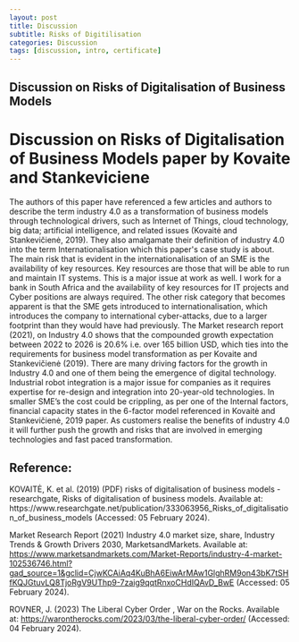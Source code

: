 ```yaml
---
layout: post
title: Discussion 
subtitle: Risks of Digitilisation
categories: Discussion
tags: [discussion, intro, certificate]
---
```


## Discussion on Risks of Digitalisation of Business Models

<H1> Discussion on Risks of Digitalisation of Business Models paper by Kovaite and Stankeviciene </H1>

<p>The authors of this paper have referenced a few articles and authors to describe the term industry 4.0 as a transformation of business models through technological drivers, such as Internet of Things, cloud technology, big data; artificial intelligence, and related issues (Kovaitė and Stankevičienė, 2019). They also amalgamate their definition of industry 4.0 into the term Internationalisation which this paper's case study is about.
The main risk that is evident in the internationalisation of an SME is the availability of key resources. Key resources are those that will be able to run and maintain IT systems. This is a major issue at work as well. I work for a bank in South Africa and the availability of key resources for IT projects and Cyber positions are always required.
The other risk category that becomes apparent is that the SME gets introduced to internationalisation, which introduces the company to international cyber-attacks, due to a larger footprint than they would have had previously.
The Market research report (2021), on Industry 4.0 shows that the compounded growth expectation between 2022 to 2026 is 20.6% i.e. over 165 billion USD, which ties into the requirements for business model transformation as per Kovaite and Stankevičienė (2019). There are many driving factors for the growth in Industry 4.0 and one of them being the emergence of digital technology.  Industrial robot integration is a major issue for companies as it requires expertise for re-design and integration into 20-year-old technologies. In smaller SME’s the cost could be crippling, as per one of the Internal factors, financial capacity states in the 6-factor model referenced in Kovaitė and Stankevičienė, 2019 paper.
As customers realise the benefits of industry 4.0 it will further push the growth and risks that are involved in emerging technologies and fast paced transformation.</p>



<H2>Reference:</H2>

<p>KOVAITĖ, K. et al. (2019) (PDF) risks of digitalisation of business models - researchgate, Risks of digitalisation of business models. Available at: https://www.researchgate.net/publication/333063956_Risks_of_digitalisation_of_business_models (Accessed: 05 February 2024).

Market Research Report (2021) Industry 4.0 market size, share, Industry Trends & Growth Drivers 2030, MarketsandMarkets. Available at: https://www.marketsandmarkets.com/Market-Reports/industry-4-market-102536746.html?gad_source=1&gclid=CjwKCAiAq4KuBhA6EiwArMAw1GlghRM9on43bK7tSHfKQJGtuvLQ8TjoRgV9UThp9-7zaig9qqtRnxoCHdIQAvD_BwE (Accessed: 05 February 2024).

ROVNER, J. (2023) The Liberal Cyber Order , War on the Rocks. Available at: https://warontherocks.com/2023/03/the-liberal-cyber-order/ (Accessed: 04 February 2024).</p>
